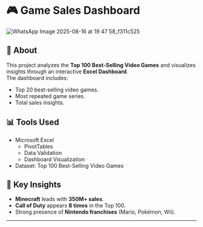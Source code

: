 # 🎮 Game Sales Dashboard

![WhatsApp Image 2025-08-16 at 19 47 58_f311c525](https://github.com/user-attachments/assets/c45f5c4c-72bf-43ae-99fa-fb1e38809789)

## 📌 About
This project analyzes the **Top 100 Best-Selling Video Games** and visualizes insights through an interactive **Excel Dashboard**.  
The dashboard includes:
- Top 20 best-selling video games.
- Most repeated game series.
- Total sales insights.

## 📊 Tools Used
- Microsoft Excel
  - PivotTables
  - Data Validation
  - Dashboard Visualization
- Dataset: Top 100 Best-Selling Video Games

## 🚀 Key Insights
- **Minecraft** leads with **350M+ sales**.
- **Call of Duty** appears **8 times** in the Top 100.
- Strong presence of **Nintendo franchises** (Mario, Pokémon, Wii).

---
